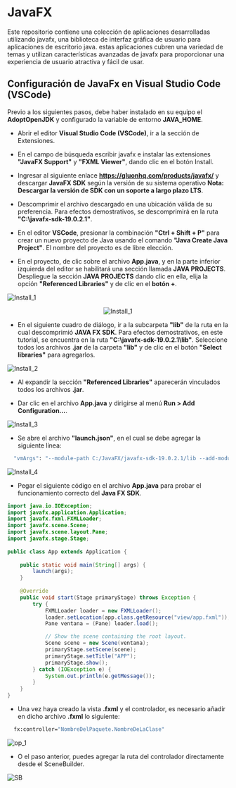 # JavaFX

Este repositorio contiene una colección de aplicaciones desarrolladas utilizando javafx, una biblioteca de interfaz gráfica de usuario para aplicaciones de escritorio java. estas aplicaciones cubren una variedad de temas y utilizan características avanzadas de javafx para proporcionar una experiencia de usuario atractiva y fácil de usar.

## Configuración de JavaFx en Visual Studio Code (VSCode)

Previo a los siguientes pasos, debe haber instalado en su equipo el **AdoptOpenJDK** y configurado la variable de entorno **JAVA_HOME**.

- Abrir el editor **Visual Studio Code (VSCode)**, ir a la sección de Extensiones.

- En el campo de búsqueda escribir javafx e instalar las extensiones **"JavaFX Support"** y **"FXML Viewer"**, dando clic en el botón Install.

- Ingresar al siguiente enlace **https://gluonhq.com/products/javafx/** y descargar **JavaFX SDK** según la versión de su sistema operativo **Nota: Descargar la versión de SDK con un soporte a largo plazo LTS**.

- Descomprimir el archivo descargado en una ubicación válida de su preferencia. Para efectos demostrativos, se descomprimirá en la ruta **"C:\javafx-sdk-19.0.2.1"**.

- En el editor **VSCode**, presionar la combinación **"Ctrl + Shift + P"** para crear un nuevo proyecto de Java usando el comando **"Java Create Java Project"**. El nombre del proyecto es de libre elección.

- En el proyecto, de clic sobre el archivo **App.java**, y en la parte inferior izquierda del editor se habilitará una sección llamada **JAVA PROJECTS**. Despliegue la sección **JAVA PROJECTS** dando clic en ella, elija la opción **"Referenced Libraries"** y de clic en el **botón +**.

![Install_1](https://user-images.githubusercontent.com/40324908/214439039-458631e1-01e8-47ac-a2ed-c5bd7995fe7c.PNG)

<div align="center">
  <img src="[image-url](https://user-images.githubusercontent.com/40324908/214439039-458631e1-01e8-47ac-a2ed-c5bd7995fe7c.PNG)" alt="Install_1">
</div>

- En el siguiente cuadro de diálogo, ir a la subcarpeta **"lib"** de la ruta en la cual descomprimió **JAVA FX SDK**. Para efectos demostrativos, en este tutorial, se encuentra en la ruta **"C:\javafx-sdk-19.0.2.1\lib"**. Seleccione todos los archivos **.jar** de la carpeta **"lib"** y de clic en el botón **"Select libraries"** para agregarlos.

![Install_2](https://user-images.githubusercontent.com/40324908/214439823-ff525a02-c40c-4f8d-8ed8-794e8b77c15e.PNG)

- Al expandir la sección **"Referenced Libraries"** aparecerán vinculados todos los archivos **.jar**.

- Dar clic en el archivo **App.java** y dirigirse al menú **Run > Add Configuration…**.

![Install_3](https://user-images.githubusercontent.com/40324908/214440337-6feccc6a-5b60-4817-ad7d-eb86c18b4ecb.PNG)

- Se abre el archivo **"launch.json"**, en el cual se debe agregar la siguiente línea:

```bash
  "vmArgs": "--module-path C:/JavaFX/javafx-sdk-19.0.2.1/lib --add-modules javafx.controls,javafx.fxml",
```

![Install_4](https://user-images.githubusercontent.com/40324908/214441463-df8e52a5-6c26-4987-9a19-e3f290ef954f.PNG)

- Pegar el siguiente código en el archivo **App.java** para probar el funcionamiento correcto del **Java FX SDK**.

```java
import java.io.IOException;
import javafx.application.Application;
import javafx.fxml.FXMLLoader;
import javafx.scene.Scene;
import javafx.scene.layout.Pane;
import javafx.stage.Stage;
    
public class App extends Application {
    
	public static void main(String[] args) {
		launch(args);
	}
    
	@Override
	public void start(Stage primaryStage) throws Exception {
		try {
			FXMLLoader loader = new FXMLLoader();
			loader.setLocation(app.class.getResource("view/app.fxml"));
			Pane ventana = (Pane) loader.load();

			// Show the scene containing the root layout.
			Scene scene = new Scene(ventana);
			primaryStage.setScene(scene);
			primaryStage.setTitle("APP");
			primaryStage.show();
		} catch (IOException e) {
			System.out.println(e.getMessage());
		}
	}
}
```

- Una vez haya creado la vista **.fxml** y el controlador, es necesario añadir en dicho archivo **.fxml** lo siguiente:
 
```bash
  fx:controller="NombreDelPaquete.NombreDeLaClase"
```

![op_1](https://user-images.githubusercontent.com/40324908/214718788-400c1258-4d04-401c-a05a-7cc93b00ada8.png)

- O el paso anterior, puedes agregar la ruta del controlador directamente desde el SceneBuilder.

![SB](https://user-images.githubusercontent.com/40324908/214751481-8213e399-e0b8-4bfd-890a-c0ba16191cc5.PNG)

